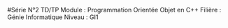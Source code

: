 #Série N°2 TD/TP 
Module : Programmation Orientée Objet en C++ 
Filière : Génie Informatique
Niveau : GI1
